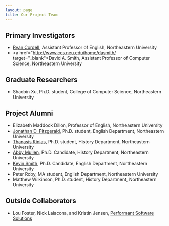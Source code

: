 ```yaml
---
layout: page
title: Our Project Team
---
```


## Primary Investigators

+ <a href="http://ryancordell.org" target="_blank">Ryan Cordell</a>, Assistant Professor of English, Northeastern University
+ <a href="http://www.ccs.neu.edu/home/dasmith/ target="_blank">David A. Smith</a>, Assistant Professor of Computer Science, Northeastern University


## Graduate Researchers

+ Shaobin Xu, Ph.D. student, College of Computer Science, Northeastern University

## Project Alumni

+ Elizabeth Maddock Dillon, Professor of English, Northeastern University
+ <a href="http://www.jonathandfitzgerald.com" target="_blank">Jonathan D. Fitzgerald</a>, Ph.D. student, English Department, Northeastern University
+ <a href="http://dighist15.kinias.org/" target="_blank">Thanasis Kinias</a>, Ph.D. student, History Department, Northeastern University
+ <a href="http://abbymullen.org" target="_blank">Abby Mullen</a>, Ph.D. Candidate, History Department, Northeastern University
+ <a href="http://kevingeraldsmith.com" target="_blank">Kevin Smith</a>, Ph.D. Candidate, English Department, Northeastern University
+ Peter Roby, MA student, English Department, Northeastern University
+ Matthew Wilkinson, Ph.D. student, History Department, Northeastern University

## Outside Collaborators

+ Lou Foster, Nick Laiacona, and Kristin Jensen, <a href="http://www.performantsoftware.com" target="_blank">Performant Software Solutions</a>